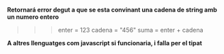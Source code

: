 **Retornará error degut a que se esta convinant una cadena de string amb un numero entero**

>>> enter = 123
>>> cadena = "456"
>>> suma = enter + cadena

**A altres llenguatges com javascript si funcionaria, i falla per el tipat**